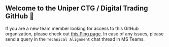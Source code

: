 ## Welcome to the Uniper CTG / Digital Trading GitHub 🙌

If you are a new team member looking for access to this GitHub organization, please check out [this Ping page](https://ping.uniper.energy/workspaces/digital-cco-trading/apps/content/github). In case of any issues, please send a query in the `Technical Alignment` chat thread in MS Teams.
